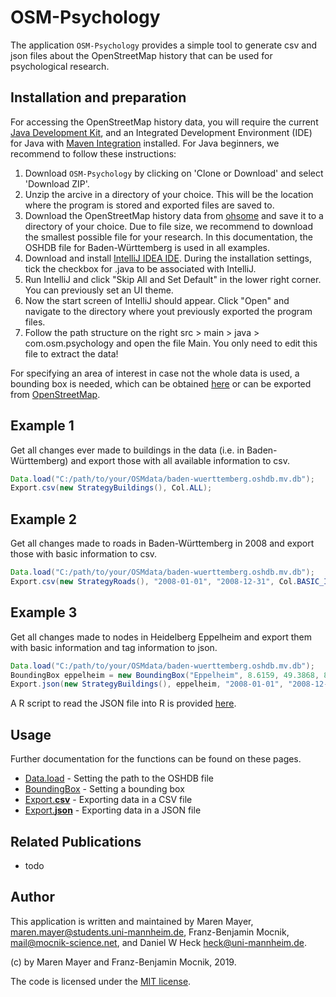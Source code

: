 # OSM-Psychology

The application `OSM-Psychology` provides a simple tool to generate csv and json files about the OpenStreetMap history that can be used for psychological research.

## Installation and preparation

For accessing the OpenStreetMap history data, you will require the current [Java Development Kit](https://www.oracle.com/technetwork/java/javase/downloads/index.html), and an Integrated Development Environment (IDE) for Java with [Maven Integration](https://maven.apache.org/) installed.
For Java beginners, we recommend to follow these instructions: 

1. Download `OSM-Psychology` by clicking on 'Clone or Download' and select 'Download ZIP'.
2. Unzip the arcive in a directory of your choice. This will be the location where the program is stored and exported files are saved to.
3. Download the OpenStreetMap history data from [ohsome](http://downloads.ohsome.org/v0.5/) and save it to a directory of your choice. Due to file size, we recommend to download the smallest possible file for your research. In this documentation, the OSHDB file for Baden-Württemberg is used in all examples.
4. Download and install [IntelliJ IDEA IDE](https://www.jetbrains.com/idea/download/). During the installation settings, tick the checkbox for .java to be associated with IntelliJ. 
5. Run IntelliJ and click "Skip All and Set Default" in the lower right corner. You can previously set an UI theme.
6. Now the start screen of IntelliJ should appear. Click "Open" and navigate to the directory where yout previously exported the program files.
7. Follow the path structure on the right src > main > java > com.osm.psychology and open the file Main. You only need to edit this file to extract the data!

For specifying an area of interest in case not the whole data is used, a bounding box is needed, which can be obtained [here](http://norbertrenner.de/osm/bbox.html) or can be exported from [OpenStreetMap](https://www.openstreetmap.org/).

## Example 1

Get all changes ever made to buildings in the data (i.e. in Baden-Württemberg) and export those with all available information to csv.

```java
Data.load("C:/path/to/your/OSMdata/baden-wuerttemberg.oshdb.mv.db");
Export.csv(new StrategyBuildings(), Col.ALL);
```


## Example 2

Get all changes made to roads in Baden-Württemberg in 2008 and export those with basic information to csv.

```java
Data.load("C:/path/to/your/OSMdata/baden-wuerttemberg.oshdb.mv.db");
Export.csv(new StrategyRoads(), "2008-01-01", "2008-12-31", Col.BASIC_INFORMATION);
```

## Example 3

Get all changes made to nodes in Heidelberg Eppelheim and export them with basic information and tag information to json.

```java
Data.load("C:/path/to/your/OSMdata/baden-wuerttemberg.oshdb.mv.db");
BoundingBox eppelheim = new BoundingBox("Eppelheim", 8.6159, 49.3868, 8.6555, 49.4153);
Export.json(new StrategyBuildings(), eppelheim, "2008-01-01", "2008-12-31", Col.BASIC_INFORMATION, Col.TAGS);
```
A R script to read the JSON file into R is provided [here](src-r/readJSONtoR.R).

## Usage

Further documentation for the functions can be found on these pages.
* [Data.load](docs/load.md) - Setting the path to the OSHDB file
* [BoundingBox](docs/bbox.md) - Setting a bounding box
* [Export.**csv**](docs/csv.MD) - Exporting data in a CSV file
* [Export.**json**](docs/json.md) - Exporting data in a JSON file

## Related Publications

* todo

## Author

This application is written and maintained by Maren Mayer, <maren.mayer@students.uni-mannheim.de>, Franz-Benjamin Mocnik, <mail@mocnik-science.net>, and Daniel W Heck <heck@uni-mannheim.de>.

(c) by Maren Mayer and Franz-Benjamin Mocnik, 2019.

The code is licensed under the [MIT license](https://github.com/mocnik-science/osm-psychology/blob/master/LICENSE).
